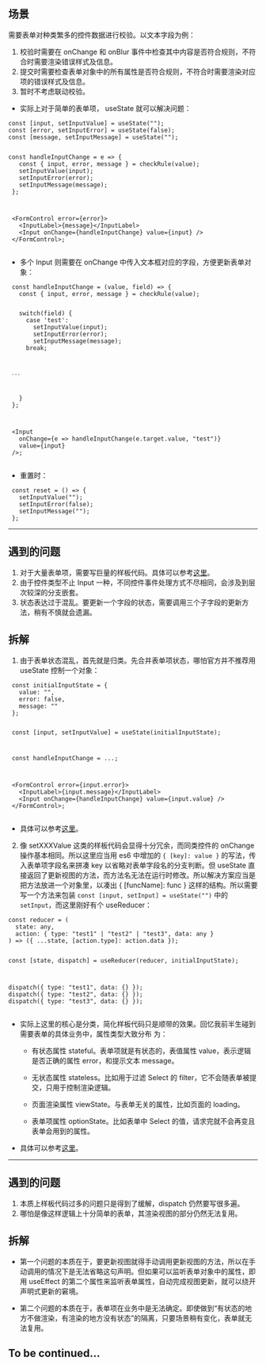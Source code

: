 <h2 id="场景">场景</h2>
<p>需要表单对种类繁多的控件数据进行校验。以文本字段为例：</p>
<ol>
<li>校验时需要在 onChange 和 onBlur 事件中检查其中内容是否符合规则，不符合时需要渲染错误样式及信息。</li>
<li>提交时需要检查表单对象中的所有属性是否符合规则，不符合时需要渲染对应项的错误样式及信息。</li>
<li>暂时不考虑联动校验。</li>
</ol>
<ul>
<li>实际上对于简单的表单项， useState 就可以解决问题：</li>
</ul>
<pre><code class="language-jsx">const [input, setInputValue] = useState(&quot;&quot;);
const [error, setInputError] = useState(false);
const [message, setInputMessage] = useState(&quot;&quot;);

<p>const handleInputChange = e =&gt; {
   const { input, error, message } = checkRule(value);
   setInputValue(input);
   setInputError(error);
   setInputMessage(message);
 };</p>
<p> &lt;FormControl error={error}&gt;
   &lt;InputLabel&gt;{message}&lt;/InputLabel&gt;
   &lt;Input onChange={handleInputChange} value={input} /&gt;
 &lt;/FormControl&gt;;
</code></pre></p>
<ul>
<li>多个 Input 则需要在 onChange 中传入文本框对应的字段，方便更新表单对象：</li>
</ul>
<pre><code class="language-jsx"> const handleInputChange = (value, field) =&gt; {
   const { input, error, message } = checkRule(value);
 
<p>   switch(field) {
     case &#39;test&#39;:
       setInputValue(input);
       setInputError(error);
       setInputMessage(message);
     break;</p>
<pre><code> ...
</code></pre>
<p>   }
 };</p>
<p> &lt;Input
   onChange={e =&gt; handleInputChange(e.target.value, &quot;test&quot;)}
   value={input}
 /&gt;;
</code></pre></p>
<ul>
<li>重置时：</li>
</ul>
<pre><code class="language-jsx"> const reset = () =&gt; {
   setInputValue(&quot;&quot;);
   setInputError(false);
   setInputMessage(&quot;&quot;);
 };
</code></pre>
<hr>
<h2 id="遇到的问题">遇到的问题</h2>
<ol>
<li>对于大量表单项，需要写巨量的样板代码。具体可以参考<a href="https://github.com/orzyyyy/memo/blob/dc0b379773fdc395ac8db5cb8374f3444300fad4/src/controller/StockAndShipmentDataController.tsx#L18">这里</a>。</li>
<li>由于控件类型不止 Input 一种，不同控件事件处理方式不尽相同，会涉及到层次较深的分支嵌套。</li>
<li>状态表达过于混乱。要更新一个字段的状态，需要调用三个子字段的更新方法，稍有不慎就会遗漏。</li>
</ol>
<h2 id="拆解">拆解</h2>
<ol>
<li>由于表单状态混乱，首先就是归类。先合并表单项状态，哪怕官方并不推荐用 useState 控制一个对象：</li>
</ol>
<pre><code class="language-jsx"> const initialInputState = {
   value: &quot;&quot;,
   error: false,
   message: &quot;&quot;
 };

<p> const [input, setInputValue] = useState(initialInputState);</p>
<p> const handleInputChange = ...;</p>
<p> &lt;FormControl error={input.error}&gt;
   &lt;InputLabel&gt;{input.message}&lt;/InputLabel&gt;
   &lt;Input onChange={handleInputChange} value={input.value} /&gt;
 &lt;/FormControl&gt;;
</code></pre></p>
<ul>
<li>具体可以参考<a href="https://github.com/orzyyyy/memo/blob/3ddc9e98ed5f954573cfbbcd15d75e1ba1976957/src/controller/StockAndShipmentDataController.tsx#L34">这里</a>。</li>
</ul>
<ol start="2">
<li>像 setXXXValue 这类的样板代码会显得十分冗余，而同类控件的 onChange 操作基本相同。所以这里应当用 es6 中增加的 <code>{ [key]: value }</code> 的写法，传入表单项字段名来拼凑 key 以省略对表单字段名的分支判断。但 useState 直接返回了更新视图的方法，而方法名无法在运行时修改。所以解决方案应当是把方法放进一个对象里，以凑出 { [funcName]: func } 这样的结构。所以需要写一个方法来包装 <code>const [input, setInput] = useState(&quot;&quot;)</code> 中的 <code>setInput</code>，而这里刚好有个 useReducer：</li>
</ol>
<pre><code class="language-jsx">const reducer = (
  state: any,
  action: { type: &quot;test1&quot; | &quot;test2&quot; | &quot;test3&quot;, data: any }
) =&gt; ({ ...state, [action.type]: action.data });

<p>const [state, dispatch] = useReducer(reducer, initialInputState);</p>
<p>dispatch({ type: &quot;test1&quot;, data: {} });
dispatch({ type: &quot;test2&quot;, data: {} });
dispatch({ type: &quot;test3&quot;, data: {} });
</code></pre></p>
<ul>
<li><p>实际上这里的核心是分类，简化样板代码只是顺带的效果。回忆我前半生碰到需要表单的具体业务中，属性类型大致分布 为：</p>
<ul>
<li><p>有状态属性 stateful。表单项就是有状态的，表值属性 value，表示逻辑是否正确的属性 error，和提示文本 message。</p>
</li>
<li><p>无状态属性 stateless。比如用于过滤 Select 的 filter，它不会随表单被提交，只用于控制渲染逻辑。</p>
</li>
<li><p>页面渲染属性 viewState。与表单无关的属性，比如页面的 loading。</p>
</li>
<li><p>表单项属性 optionState。比如表单中 Select 的值，请求完就不会再变且表单会用到的属性。</p>
</li>
</ul>
</li>
<li><p>具体可以参考<a href="https://github.com/orzyyyy/memo/blob/841568f68dd36f523c4b97525b7a71e5f6133bf1/src/controller/StockAndShipmentDataController.tsx#L239">这里</a>。</p>
</li>
</ul>
<hr>
<h2 id="遇到的问题-1">遇到的问题</h2>
<ol>
<li>本质上样板代码过多的问题只是得到了缓解，dispatch 仍然要写很多遍。</li>
<li>哪怕是像这样逻辑上十分简单的表单，其渲染视图的部分仍然无法复用。</li>
</ol>
<h2 id="拆解-1">拆解</h2>
<ul>
<li><p>第一个问题的本质在于，要更新视图就得手动调用更新视图的方法，所以在手动调用的情况下是无法省略这句声明。但如果可以监听表单对象中的属性，即用 useEffect 的第二个属性来监听表单属性，自动完成视图更新，就可以绕开声明式更新的窘境。</p>
</li>
<li><p>第二个问题的本质在于，表单项在业务中是无法确定。即使做到“有状态的地方不做渲染，有渲染的地方没有状态”的隔离，只要场景稍有变化，表单就无法复用。</p>
</li>
</ul>
<h2 id="to-be-continued">To be continued...</h2>
